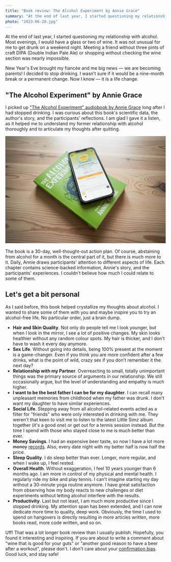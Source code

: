 ```yaml
---
title: "Book review: The Alcohol Experiment by Annie Grace"
summary: "At the end of last year, I started questioning my relationship with alcohol. I decided to stop drinking. I wasn’t sure if it would be a nine-month break or a permanent change. Now I know — it is a life change."
photo: "2023-06-28.jpg"
---
```


At the end of last year, I started questioning my relationship with alcohol. Most evenings, I would have a glass or two of wine. It was not unusual for me to get drunk on a weekend night. Meeting a friend without three pints of craft DIPA (Double Indian Pale Ale) or shopping without checking the wine section was nearly impossible.

New Year's Eve brought my fiancée and me big news — we are becoming parents! I decided to stop drinking. I wasn’t sure if it would be a nine-month break or a permanent change. Now I know — it is a life change.

## "The Alcohol Experiment" by Annie Grace

I picked up ["The Alcohol Experiment" audiobook by Annie Grace](https://www.goodreads.com/book/show/40712498-the-alcohol-experiment) long after I had stopped drinking. I was curious about this book's scientific data, the author's story, and the participants' reflections. I am glad I gave it a listen, as it helped me to understand my former relationship with alcohol thoroughly and to articulate my thoughts after quitting.

![Book "The Alcohol Experiment" by Annie Grace](2023-06-28-1.jpg)

The book is a 30-day, well-thought-out action plan. Of course, abstaining from alcohol for a month is the central part of it, but there is much more to it. Daily, Annie draws participants' attention to different aspects of life. Each chapter contains science-backed information, Annie's story, and the participants' experiences. I couldn't believe how much I could relate to some of them.

## Let's get a bit personal

As I said before, this book helped crystallize my thoughts about alcohol. I wanted to share some of them with you and maybe inspire you to try an alcohol-free life. No particular order, just a brain dump.

- **Hair and Skin Quality**. Not only do people tell me I look younger, but when I look in the mirror, I see a lot of positive changes. My skin looks healthier without any random colour spots. My hair is thicker, and I don't have to wash it every day anymore.
- **Sex Life**. Without going into details, being 100% present at the moment is a game-changer. Even if you think you are more confident after a few drinks, what is the point of wild, crazy sex if you don't remember it the next day?
- **Relationship with my Partner**. Overreacting to small, totally unimportant things was the primary source of arguments in our relationship. We still occasionally argue, but the level of understanding and empathy is much higher.
- **I want to be the best father I can be for my daughter**. I can recall many unpleasant memories from childhood when my father was drunk. I don't want my daughter to have similar experiences.
- **Social Life**. Stepping away from all alcohol-related events acted as a filter for "friends" who were only interested in drinking with me. They weren't that keen to visit me to listen to the latest Little Simz album together (it's a good one) or get out for a tennis session instead. But the time I spend with those who stayed close to me is much better than ever.
- **Money Savings**. I had an expensive beer taste, so now I have a lot more <del>money</del> [records](https://pawelgrzybek.com/music/). Also, every date night with my better half is now half the price.
- **Sleep Quality**. I do sleep better than ever. Longer, more regular, and when I wake up, I feel rested.
- **Overall Health**. Without exaggeration, I feel 10 years younger than 6 months ago. I am more in control of my physical and mental health. I regularly ride my bike and play tennis. I can't imagine starting my day without a 30-minute yoga routine anymore. I have great satisfaction from observing how my body reacts to new challenges or diet experiments without letting alcohol interfere with the results.
- **Productivity**. Last but not least, I am much more productive since I stopped drinking. My attention span has been extended, and I can now dedicate more time to quality, deep work. Obviously, the time I used to spend on hangovers is directly resulting in more articles written, more books read, more code written, and so on.

Uff! That was a lot longer book review than I usually publish. Hopefully, you found it interesting and inspiring. If you are about to write a comment about "wine that is good for your guts" or "another good reason to have a beer after a workout", please don't. I don't care about your [confirmation bias](https://en.wikipedia.org/wiki/Confirmation_bias). Good luck, and stay safe!
